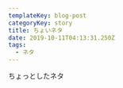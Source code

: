 ```yaml
---
templateKey: blog-post
categoryKey: story
title: ちょいネタ
date: 2019-10-11T04:13:31.250Z
tags:
  - ネタ
---
```

ちょっとしたネタ
